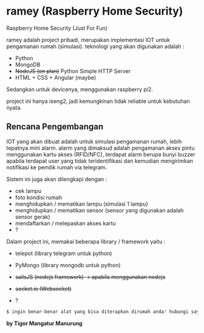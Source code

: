 # ramey (Raspberry Home Security)
Raspberry Home Security (Just For Fun)

ramey adalah project pribadi, merupakan implementasi IOT untuk pengamanan rumah (simulasi). teknologi yang akan digunakan adalah :
- Python
- MongoDB
- ~~NodeJS (on plan)~~ Python Simple HTTP Server
- HTML + CSS + Angular (maybe)

Sedangkan untuk devicenya, menggunakan raspberry pi2.

project ini hanya iseng2, jadi kemungkinan tidak reliable untuk kebutuhan nyata.

Rencana Pengembangan
----
IOT yang akan dibuat adalah untuk simulasi pengamanan rumah, lebih tepatnya mini alarm. alarm yang dimaksud adalah pengamanan akses pintu menggunakan kartu akses (RFID/NFC), terdapat alarm berupa bunyi buzzer apabila terdapat user yang tidak teridentifikasi dan kemudian mengirimkan notifikasi ke pemilik rumah via telegram.

Sistem ini juga akan dilengkapi dengan :
- cek lampu
- foto kondisi rumah
- menghidupkan / mematikan lampu (simulasi 1 lampu)
- menghidupkan / mematikan sensor (sensor yang digunakan adalah sensor gerak)
- mendaftarkan / melepaskan akses kartu
- ?

Dalam project ini, memakai beberapa library / framework yaitu :
- telepot (library telegram untuk python)
- PyMongo (library mongodb untuk python)
- ~~sailsJS (nodejs framework) -> apabila menggunakan nodejs~~
- ~~socket.io (Websocket)~~

- ?

```sh
$ ingin benar-benar alat yang bisa diterapkan dirumah anda? hubungi saya di tigor@tigorworks.com :)
```

**by Tigor Mangatur Manurung**
